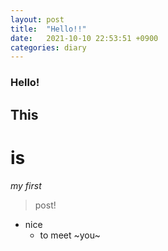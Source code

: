 ```yaml
---
layout: post
title:  "Hello!!"
date:   2021-10-10 22:53:51 +0900
categories: diary
---
```

### Hello!
## This
# is
*my first*
> post!
- nice
  - to
meet
~you~
